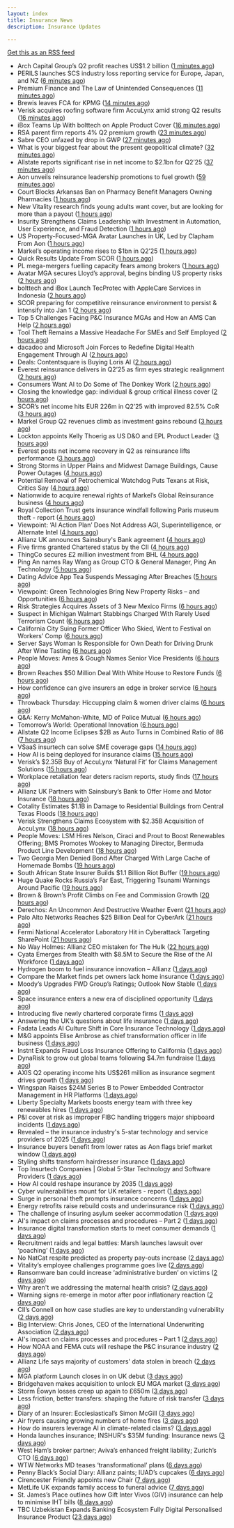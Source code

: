 ```yaml
---
layout: index
title: Insurance News
description: Insurance Updates

---
```


[Get this as an RSS feed](/insurance.rss)

<!-- news_marker starts -->
- Arch Capital Group’s Q2 profit reaches US$1.2 billion ([1 minutes ago](https://www.insurancebusinessmag.com/uk/news/breaking-news/arch-capital-groups-q2-profit-reaches-us1-2-billion-544517.aspx))
- PERILS launches SCS industry loss reporting service for Europe, Japan, and NZ ([6 minutes ago](https://www.reinsurancene.ws/perils-launches-scs-industry-loss-reporting-service-for-europe-japan-and-nz/))
- Premium Finance and The Law of Unintended Consequences ([11 minutes ago](https://insurance-edge.net/2025/07/31/premium-finance-and-the-law-of-unintended-consequences/))
- Brewis leaves FCA for KPMG ([14 minutes ago](https://www.postonline.co.uk/news/7958288/brewis-leaves-fca-for-kpmg))
- Verisk acquires roofing software firm AccuLynx amid strong Q2 results ([16 minutes ago](https://www.insurancebusinessmag.com/uk/news/technology/verisk-acquires-roofing-software-firm-acculynx-amid-strong-q2-results-544512.aspx))
- iBox Teams Up With bolttech on Apple Product Cover ([16 minutes ago](https://insurance-edge.net/2025/07/31/ibox-teams-up-with-bolttech-on-apple-product-cover/))
- RSA parent firm reports 4% Q2 premium growth ([23 minutes ago](https://www.insurancebusinessmag.com/uk/news/breaking-news/rsa-parent-firm-reports-4-q2-premium-growth-544509.aspx))
- Sabre CEO unfazed by drop in GWP ([27 minutes ago](https://www.postonline.co.uk/news/7958286/sabre-ceo-unfazed-by-drop-in-gwp))
- What is your biggest fear about the present geopolitical climate? ([32 minutes ago](https://www.insurancebusinessmag.com/uk/tv/what-is-your-biggest-fear-about-the-present-geopolitical-climate-544507.aspx))
- Allstate reports significant rise in net income to $2.1bn for Q2’25 ([37 minutes ago](https://www.reinsurancene.ws/allstate-reports-significant-rise-in-net-income-to-2-1bn-for-q225/))
- Aon unveils reinsurance leadership promotions to fuel growth ([59 minutes ago](https://www.reinsurancene.ws/aon-unveils-reinsurance-leadership-promotions-to-fuel-growth/))
- Court Blocks Arkansas Ban on Pharmacy Benefit Managers Owning Pharmacies ([1 hours ago](https://www.insurancejournal.com/news/southcentral/2025/07/31/833732.htm))
- New Vitality research finds young adults want cover, but are looking for more than a payout ([1 hours ago](https://ifamagazine.com/new-vitality-research-finds-young-adults-want-cover-but-are-looking-for-more-than-a-payout/))
- Insurity Strengthens Claims Leadership with Investment in Automation, User Experience, and Fraud Detection ([1 hours ago](https://www.insurtechinsights.com/insurity-strengthens-claims-leadership-with-investment-in-automation-user-experience-and-fraud-detection/))
- US Property-Focused-MGA Avatar Launches in UK, Led by Clapham From Aon ([1 hours ago](https://www.insurancejournal.com/news/international/2025/07/31/833913.htm))
- Markel’s operating income rises to $1bn in Q2’25 ([1 hours ago](https://www.reinsurancene.ws/markels-operating-income-rises-to-1bn-in-q225/))
- Quick Results Update From SCOR ([1 hours ago](https://insurance-edge.net/2025/07/31/quick-results-update-from-scor/))
- PL mega-mergers fuelling capacity fears among brokers ([1 hours ago](https://www.postonline.co.uk/broker/7958268/pl-mega-mergers-fuelling-capacity-fears-among-brokers))
- Avatar MGA secures Lloyd’s approval, begins binding US property risks ([2 hours ago](https://www.insurancebusinessmag.com/uk/news/breaking-news/avatar-mga-secures-lloyds-approval-begins-binding-us-property-risks-544501.aspx))
- bolttech and iBox Launch TecProtec with AppleCare Services in Indonesia ([2 hours ago](https://www.insurtechinsights.com/bolttech-and-ibox-launch-tecprotec-with-applecare-services-in-indonesia/))
- SCOR preparing for competitive reinsurance environment to persist & intensify into Jan 1 ([2 hours ago](https://www.reinsurancene.ws/scor-preparing-for-competitive-reinsurance-environment-to-persist-intensify-into-jan-1/))
- Top 5 Challenges Facing P&C Insurance MGAs and How an AMS Can Help ([2 hours ago](https://www.insurancejournal.com/blogs/expert-insured/2025/07/31/833680.htm))
- Tool Theft Remains a Massive Headache For SMEs and Self Employed ([2 hours ago](https://insurance-edge.net/2025/07/31/tool-theft-remains-a-massive-headache-for-smes-and-self-employed/))
- dacadoo and Microsoft Join Forces to Redefine Digital Health Engagement Through AI ([2 hours ago](https://www.insurtechinsights.com/dacadoo-and-microsoft-join-forces-to-redefine-digital-health-engagement-through-ai/))
- Deals: Contentsquare is Buying Loris AI ([2 hours ago](https://insurance-edge.net/2025/07/31/deals-contentsquare-is-buying-loris-ai/))
- Everest reinsurance delivers in Q2’25 as firm eyes strategic realignment ([2 hours ago](https://www.reinsurancene.ws/everest-reinsurance-delivers-in-q225-as-firm-eyes-strategic-realignment/))
- Consumers Want AI to Do Some of The Donkey Work ([2 hours ago](https://insurance-edge.net/2025/07/31/consumers-want-ai-to-do-some-of-the-donkey-work/))
- Closing the knowledge gap: individual & group critical illness cover ([2 hours ago](https://ifamagazine.com/closing-the-knowledge-gap-individual-group-critical-illness-cover/))
- SCOR’s net income hits EUR 226m in Q2’25 with improved 82.5% CoR ([3 hours ago](https://www.reinsurancene.ws/scors-net-income-hits-eur-226m-in-q225-with-improved-82-5-cor/))
- Markel Group Q2 revenues climb as investment gains rebound ([3 hours ago](https://www.insurancebusinessmag.com/uk/news/breaking-news/markel-group-q2-revenues-climb-as-investment-gains-rebound-544488.aspx))
- Lockton appoints Kelly Thoerig as US D&O and EPL Product Leader ([3 hours ago](https://www.reinsurancene.ws/lockton-appoints-kelly-thoerig-as-us-do-and-epl-product-leader/))
- Everest posts net income recovery in Q2 as reinsurance lifts performance ([3 hours ago](https://www.insurancebusinessmag.com/uk/news/breaking-news/everest-posts-net-income-recovery-in-q2-as-reinsurance-lifts-performance-544480.aspx))
- Strong Storms in Upper Plains and Midwest Damage Buildings, Cause Power Outages ([4 hours ago](https://www.insurancejournal.com/news/midwest/2025/07/31/833900.htm))
- Potential Removal of Petrochemical Watchdog Puts Texans at Risk, Critics Say ([4 hours ago](https://www.insurancejournal.com/news/southcentral/2025/07/31/833636.htm))
- Nationwide to acquire renewal rights of Markel’s Global Reinsurance business ([4 hours ago](https://www.reinsurancene.ws/nationwide-to-acquire-renewal-rights-of-markels-global-reinsurance-business/))
- Royal Collection Trust gets insurance windfall following Paris museum theft - report ([4 hours ago](https://www.insurancebusinessmag.com/uk/news/breaking-news/royal-collection-trust-gets-insurance-windfall-following-paris-museum-theft--report-544479.aspx))
- Viewpoint: ‘AI Action Plan’ Does Not Address AGI, Superintelligence, or Alternate Intel ([4 hours ago](https://www.insurancejournal.com/news/national/2025/07/31/833888.htm))
- Allianz UK announces Sainsbury's Bank agreement ([4 hours ago](https://www.insurancebusinessmag.com/uk/news/property-insurance/allianz-uk-announces-sainsburys-bank-agreement-544477.aspx))
- Five firms granted Chartered status by the CII ([4 hours ago](https://www.insurancebusinessmag.com/uk/news/breaking-news/five-firms-granted-chartered-status-by-the-cii-544476.aspx))
- ThingCo secures £2 million investment from BHL ([4 hours ago](https://www.insurancebusinessmag.com/uk/news/technology/thingco-secures-2-million-investment-from-bhl-544475.aspx))
- Ping An names Ray Wang as Group CTO & General Manager, Ping An Technology ([5 hours ago](https://www.reinsurancene.ws/ping-an-names-ray-wang-as-group-cto-general-manager-ping-an-technology/))
- Dating Advice App Tea Suspends Messaging After Breaches ([5 hours ago](https://www.insurancejournal.com/news/national/2025/07/31/833868.htm))
- Viewpoint: Green Technologies Bring New Property Risks – and Opportunities ([6 hours ago](https://www.insurancejournal.com/news/international/2025/07/31/833856.htm))
- Risk Strategies Acquires Assets of 3 New Mexico Firms ([6 hours ago](https://www.insurancejournal.com/news/west/2025/07/31/833862.htm))
- Suspect in Michigan Walmart Stabbings Charged With Rarely Used Terrorism Count ([6 hours ago](https://www.insurancejournal.com/news/midwest/2025/07/31/833882.htm))
- California City Suing Former Officer Who Skied, Went to Festival on Workers’ Comp ([6 hours ago](https://www.insurancejournal.com/news/west/2025/07/31/833798.htm))
- Server Says Woman Is Responsible for Own Death for Driving Drunk After Wine Tasting ([6 hours ago](https://www.insurancejournal.com/news/east/2025/07/31/833784.htm))
- People Moves: Ames & Gough Names Senior Vice Presidents ([6 hours ago](https://www.insurancejournal.com/news/east/2025/07/31/833584.htm))
- Brown Reaches $50 Million Deal With White House to Restore Funds ([6 hours ago](https://www.insurancejournal.com/news/east/2025/07/31/833892.htm))
- How confidence can give insurers an edge in broker service ([6 hours ago](https://www.postonline.co.uk/commercial/7958281/how-confidence-can-give-insurers-an-edge-in-broker-service))
- Throwback Thursday: Hiccupping claim & women driver claims ([6 hours ago](https://www.postonline.co.uk/personal/7956737/throwback-thursday-hiccupping-claim-women-driver-claims))
- Q&A: Kerry McMahon-White, MD of Police Mutual ([6 hours ago](https://www.postonline.co.uk/personal/7957854/qa-kerry-mcmahon-white-md-of-police-mutual))
- Tomorrow’s World: Operational Innovation ([6 hours ago](https://www.postonline.co.uk/personal/7958049/tomorrow%E2%80%99s-world-operational-innovation))
- Allstate Q2 Income Eclipses $2B as Auto Turns in Combined Ratio of 86 ([7 hours ago](https://www.insurancejournal.com/news/national/2025/07/31/833872.htm))
- VSaaS insurtech can solve SME coverage gaps ([14 hours ago](https://www.dig-in.com/news/vsaas-insurtech-can-solve-sme-coverage-gaps))
- How AI is being deployed for insurance claims ([15 hours ago](https://www.dig-in.com/list/how-ai-is-being-deployed-for-insurance-claims))
- Verisk’s $2.35B Buy of AccuLynx ‘Natural Fit’ for Claims Management Solutions ([15 hours ago](https://www.insurancejournal.com/news/national/2025/07/30/833849.htm))
- Workplace retaliation fear deters racism reports, study finds ([17 hours ago](https://www.insurancebusinessmag.com/uk/business-strategy/workplace-retaliation-fear-deters-racism-reports-study-finds-544440.aspx))
- Allianz UK Partners with Sainsbury’s Bank to Offer Home and Motor Insurance ([18 hours ago](https://www.insurtechinsights.com/allianz-uk-partners-with-sainsburys-bank-to-offer-home-and-motor-insurance/))
- Cotality Estimates $1.1B in Damage to Residential Buildings from Central Texas Floods ([18 hours ago](https://www.insurancejournal.com/news/southcentral/2025/07/30/833821.htm))
- Verisk Strengthens Claims Ecosystem with $2.35B Acquisition of AccuLynx ([18 hours ago](https://www.insurtechinsights.com/verisk-strengthens-claims-ecosystem-with-2-35b-acquisition-of-acculynx/))
- People Moves: LSM Hires Nelson, Ciraci and Prout to Boost Renewables Offering; BMS Promotes Wookey to Managing Director, Bermuda Product Line Development ([18 hours ago](https://www.insurancejournal.com/news/international/2025/07/30/833808.htm))
- Two Georgia Men Denied Bond After Charged With Large Cache of Homemade Bombs ([19 hours ago](https://www.insurancejournal.com/news/southeast/2025/07/30/833803.htm))
- South African State Insurer Builds $1.1 Billion Riot Buffer ([19 hours ago](https://www.insurancejournal.com/news/international/2025/07/30/833796.htm))
- Huge Quake Rocks Russia’s Far East, Triggering Tsunami Warnings Around Pacific ([19 hours ago](https://www.insurancejournal.com/news/international/2025/07/30/833782.htm))
- Brown & Brown’s Profit Climbs on Fee and Commission Growth ([20 hours ago](https://www.insurancejournal.com/news/southeast/2025/07/30/833786.htm))
- Derechos: An Uncommon And Destructive Weather Event ([21 hours ago](https://www.insurancejournal.com/news/midwest/2025/07/30/833777.htm))
- Palo Alto Networks Reaches $25 Billion Deal for CyberArk ([21 hours ago](https://www.insurancejournal.com/news/national/2025/07/30/833774.htm))
- Fermi National Accelerator Laboratory Hit in Cyberattack Targeting SharePoint ([21 hours ago](https://www.insurancejournal.com/news/national/2025/07/30/833770.htm))
- No Way Holmes: Allianz CEO mistaken for The Hulk ([22 hours ago](https://www.postonline.co.uk/news/7958276/no-way-holmes-allianz-ceo-mistaken-for-the-hulk))
- Cyata Emerges from Stealth with $8.5M to Secure the Rise of the AI Workforce ([1 days ago](https://www.insurtechinsights.com/cyata-emerges-from-stealth-with-8-5m-to-secure-the-rise-of-the-ai-workforce/))
- Hydrogen boom to fuel insurance innovation – Allianz ([1 days ago](https://www.insurancebusinessmag.com/uk/news/breaking-news/hydrogen-boom-to-fuel-insurance-innovation--allianz-544357.aspx))
- Compare the Market finds pet owners lack home insurance ([1 days ago](https://www.postonline.co.uk/news/7958275/compare-the-market-finds-pet-owners-lack-home-insurance))
- Moody’s Upgrades FWD Group’s Ratings; Outlook Now Stable ([1 days ago](https://www.insurtechinsights.com/moodys-upgrades-fwd-groups-ratings-outlook-now-stable/))
- Space insurance enters a new era of disciplined opportunity ([1 days ago](https://www.insurancebusinessmag.com/uk/news/breaking-news/space-insurance-enters-a-new-era-of-disciplined-opportunity-544349.aspx))
- Introducing five newly chartered corporate firms ([1 days ago](https://ifamagazine.com/introducing-five-newly-chartered-corporate-firms/))
- Answering the UK’s questions about life insurance ([1 days ago](https://ifamagazine.com/answering-the-uks-questions-about-life-insurance/))
- Fadata Leads AI Culture Shift in Core Insurance Technology ([1 days ago](https://www.insurtechinsights.com/fadata-leads-ai-culture-shift-in-core-insurance-technology/))
- M&G appoints Elise Ambrose as chief transformation officer in life business ([1 days ago](https://ifamagazine.com/mg-appoints-elise-ambrose-as-chief-transformation-officer-in-life-business/))
- Instnt Expands Fraud Loss Insurance Offering to California ([1 days ago](https://www.insurtechinsights.com/instnt-expands-fraud-loss-insurance-offering-to-california/))
- DynaRisk to grow out global teams following $4.7m fundraise ([1 days ago](https://www.postonline.co.uk/news/7958270/dynarisk-to-grow-out-global-teams-following-47m-fundraise))
- AXIS Q2 operating income hits US$261 million as insurance segment drives growth ([1 days ago](https://www.insurancebusinessmag.com/uk/news/breaking-news/axis-q2-operating-income-hits-us261-million-as-insurance-segment-drives-growth-544322.aspx))
- Wingspan Raises $24M Series B to Power Embedded Contractor Management in HR Platforms ([1 days ago](https://www.insurtechinsights.com/wingspan-raises-24m-series-b-to-power-embedded-contractor-management-in-hr-platforms/))
- Liberty Specialty Markets boosts energy team with three key renewables hires ([1 days ago](https://www.insurancebusinessmag.com/uk/news/breaking-news/liberty-specialty-markets-boosts-energy-team-with-three-key-renewables-hires-544320.aspx))
- P&I cover at risk as improper FIBC handling triggers major shipboard incidents ([1 days ago](https://www.insurancebusinessmag.com/uk/news/marine/pandi-cover-at-risk-as-improper-fibc-handling-triggers-major-shipboard-incidents-544315.aspx))
- Revealed – the insurance industry's 5-star technology and service providers of 2025 ([1 days ago](https://www.insurancebusinessmag.com/uk/news/breaking-news/revealed--the-insurance-industrys-5star-technology-and-service-providers-of-2025-544219.aspx))
- Insurance buyers benefit from lower rates as Aon flags brief market window ([1 days ago](https://www.insurancebusinessmag.com/uk/news/breaking-news/insurance-buyers-benefit-from-lower-rates-as-aon-flags-brief-market-window-544305.aspx))
- Styling shifts transform hairdresser insurance ([1 days ago](https://www.postonline.co.uk/commercial/7957886/styling-shifts-transform-hairdresser-insurance))
- Top Insurtech Companies | Global 5-Star Technology and Software Providers ([1 days ago](https://www.insurancebusinessmag.com/uk/best-insurance/top-insurtech-companies--global-5star-technology-and-software-providers-543653.aspx))
- How AI could reshape insurance by 2035 ([1 days ago](https://www.insurancebusinessmag.com/uk/news/technology/how-ai-could-reshape-insurance-by-2035-544293.aspx))
- Cyber vulnerabilities mount for UK retailers - report ([1 days ago](https://www.insurancebusinessmag.com/uk/news/breaking-news/cyber-vulnerabilities-mount-for-uk-retailers--report-544292.aspx))
- Surge in personal theft prompts insurance concerns ([1 days ago](https://www.insurancebusinessmag.com/uk/news/breaking-news/surge-in-personal-theft-prompts-insurance-concerns-544291.aspx))
- Energy retrofits raise rebuild costs and underinsurance risk ([1 days ago](https://www.insurancebusinessmag.com/uk/news/property-insurance/energy-retrofits-raise-rebuild-costs-and-underinsurance-risk-544290.aspx))
- The challenge of insuring asylum seeker accommodation ([1 days ago](https://www.postonline.co.uk/commercial/7957907/the-challenge-of-insuring-asylum-seeker-accommodation))
- AI's impact on claims processes and procedures – Part 2 ([1 days ago](https://www.dig-in.com/news/ais-impact-on-claims-processes-and-procedures-part-2))
- Insurance digital transformation starts to meet consumer demands ([1 days ago](https://www.dig-in.com/opinion/insurance-digital-transformation-starts-to-meet-consumer-demands))
- Recruitment raids and legal battles: Marsh launches lawsuit over ‘poaching’ ([1 days ago](https://www.insurancebusinessmag.com/uk/news/breaking-news/recruitment-raids-and-legal-battles-marsh-launches-lawsuit-over-poaching-544265.aspx))
- No NatCat respite predicted as property pay-outs increase ([2 days ago](https://www.postonline.co.uk/news/7958264/no-natcat-respite-predicted-as-property-pay-outs-increase))
- Vitality’s employee challenges programme goes live ([2 days ago](https://ifamagazine.com/vitalitys-employee-challenges-programme-goes-live/))
- Ransomware ban could increase ‘administrative burden’ on victims ([2 days ago](https://www.postonline.co.uk/technology/7958256/ransomware-ban-could-increase-%E2%80%98administrative-burden%E2%80%99-on-victims))
- Why aren't we addressing the maternal health crisis? ([2 days ago](https://www.dig-in.com/opinion/why-arent-we-addressing-the-maternal-health-crisis))
- Warning signs re-emerge in motor after poor inflationary reaction ([2 days ago](https://www.postonline.co.uk/news/7958258/warning-signs-re-emerge-in-motor-after-poor-inflationary-reaction))
- CII’s Connell on how case studies are key to understanding vulnerability ([2 days ago](https://www.postonline.co.uk/regulation/7958016/ciis-connell-on-how-case-studies-are-key-to-understanding-vulnerability))
- Big Interview: Chris Jones, CEO of the International Underwriting Association ([2 days ago](https://www.postonline.co.uk/lloyd%E2%80%99slondon/7957895/big-interview-chris-jones-ceo-of-the-international-underwriting-association))
- AI's impact on claims processes and procedures – Part 1 ([2 days ago](https://www.dig-in.com/news/ais-impact-on-claims-processes-and-procedures-part-1))
- How NOAA and FEMA cuts will reshape the P&C insurance industry ([2 days ago](https://www.dig-in.com/opinion/how-noaa-and-fema-cuts-will-affect-p-c-insurance))
- Allianz Life says majority of customers' data stolen in breach ([2 days ago](https://www.dig-in.com/articles/allianz-life-majority-of-customers-data-stolen-in-breach))
- MGA platform Launch closes in on UK debut ([3 days ago](https://www.postonline.co.uk/commercial/7958247/mga-platform-launch-closes-in-on-uk-debut))
- Bridgehaven makes acquisition to unlock EU MGA market ([3 days ago](https://www.postonline.co.uk/commercial/7958254/bridgehaven-makes-acquisition-to-unlock-eu-mga-market))
- Storm Éowyn losses creep up again to £650m ([3 days ago](https://www.postonline.co.uk/claims/7958253/storm-%C3%A9owyn-losses-creep-up-again-to-%C2%A3650m))
- Less friction, better transfers: shaping the future of risk transfer ([3 days ago](https://ifamagazine.com/less-friction-better-transfers-shaping-the-future-of-risk-transfer/))
- Diary of an Insurer: Ecclesiastical’s Simon McGill ([3 days ago](https://www.postonline.co.uk/commercial/7957624/diary-of-an-insurer-ecclesiastical%E2%80%99s-simon-mcgill))
- Air fryers causing growing numbers of home fires ([3 days ago](https://www.postonline.co.uk/claims/7957949/air-fryers-causing-growing-numbers-of-home-fires))
- How do insurers leverage AI in climate-related claims? ([3 days ago](https://www.dig-in.com/news/ai-and-climate-related-claims))
- Honda launches insurance; INSHUR's $35M funding: Insurance news ([3 days ago](https://www.dig-in.com/news/honda-insurance-inshurs-35m-funding-insurance-news))
- West Ham’s broker partner; Aviva’s enhanced freight liability; Zurich’s CTO ([6 days ago](https://www.postonline.co.uk/news/7958240/west-hams-broker-partner-avivas-enhanced-freight-liability-zurichs-cto))
- WTW Networks MD teases ‘transformational’ plans ([6 days ago](https://www.postonline.co.uk/broker/7958211/wtw-networks-md-teases-%E2%80%98transformational%E2%80%99-plans))
- Penny Black’s Social Diary: Allianz paints; IUAD’s cupcakes ([6 days ago](https://www.postonline.co.uk/people/7957979/penny-black%E2%80%99s-social-diary-allianz-paints-iuad%E2%80%99s-cupcakes))
- Cirencester Friendly appoints new Chair ([7 days ago](https://ifamagazine.com/cirencester-friendly-appoints-new-chair/))
- MetLife UK expands family access to funeral advice ([7 days ago](https://ifamagazine.com/metlife-uk-expands-family-access-to-funeral-advice/))
- St. James’s Place outlines how Gift Inter Vivos (GIV) insurance can help to minimise IHT bills ([8 days ago](https://ifamagazine.com/st-jamess-place-outlines-how-gift-inter-vivos-giv-insurance-can-help-to-minimise-iht-bills/))
- TBC Uzbekistan Expands Banking Ecosystem Fully Digital Personalised Insurance Product ([23 days ago](https://thefintechtimes.com/tbc-uzbekistan-launches-fully-digital-personalised-insurance-product/))

<!-- news_marker ends -->